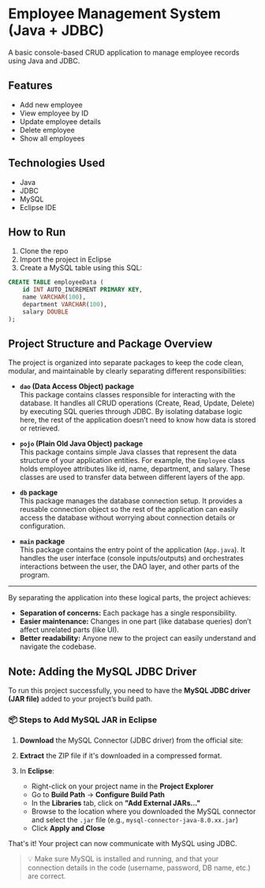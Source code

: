 # Employee Management System (Java + JDBC)

A basic console-based CRUD application to manage employee records using Java and JDBC.

## Features
- Add new employee
- View employee by ID
- Update employee details
- Delete employee
- Show all employees

## Technologies Used
- Java
- JDBC
- MySQL
- Eclipse IDE

## How to Run
1. Clone the repo
2. Import the project in Eclipse
3. Create a MySQL table using this SQL:
```sql
CREATE TABLE employeeData (
    id INT AUTO_INCREMENT PRIMARY KEY,
    name VARCHAR(100),
    department VARCHAR(100),
    salary DOUBLE
);
```
## Project Structure and Package Overview

The project is organized into separate packages to keep the code clean, modular, and maintainable by clearly separating different responsibilities:

- **`dao` (Data Access Object) package**  
  This package contains classes responsible for interacting with the database. It handles all CRUD operations (Create, Read, Update, Delete) by executing SQL queries through JDBC. By isolating database logic here, the rest of the application doesn’t need to know how data is stored or retrieved.

- **`pojo` (Plain Old Java Object) package**  
  This package contains simple Java classes that represent the data structure of your application entities. For example, the `Employee` class holds employee attributes like id, name, department, and salary. These classes are used to transfer data between different layers of the app.

- **`db` package**  
  This package manages the database connection setup. It provides a reusable connection object so the rest of the application can easily access the database without worrying about connection details or configuration.

- **`main` package**  
  This package contains the entry point of the application (`App.java`). It handles the user interface (console inputs/outputs) and orchestrates interactions between the user, the DAO layer, and other parts of the program.

---

By separating the application into these logical parts, the project achieves:  
- **Separation of concerns:** Each package has a single responsibility.  
- **Easier maintenance:** Changes in one part (like database queries) don’t affect unrelated parts (like UI).  
- **Better readability:** Anyone new to the project can easily understand and navigate the codebase.

## Note: Adding the MySQL JDBC Driver

To run this project successfully, you need to have the **MySQL JDBC driver (JAR file)** added to your project’s build path.

### 📦 Steps to Add MySQL JAR in Eclipse

1. **Download** the MySQL Connector (JDBC driver) from the official site:  

2. **Extract** the ZIP file if it's downloaded in a compressed format.

3. In **Eclipse**:
   - Right-click on your project name in the **Project Explorer**
   - Go to **Build Path** → **Configure Build Path**
   - In the **Libraries** tab, click on **"Add External JARs..."**
   - Browse to the location where you downloaded the MySQL connector and select the `.jar` file (e.g., `mysql-connector-java-8.0.xx.jar`)
   - Click **Apply and Close**

That's it! Your project can now communicate with MySQL using JDBC.

> 💡 Make sure MySQL is installed and running, and that your connection details in the code (username, password, DB name, etc.) are correct.


